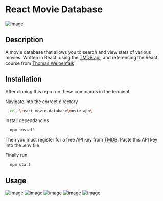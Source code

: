 # React Movie Database
![image](https://user-images.githubusercontent.com/42254833/148134346-22d534ed-6ada-4483-81c1-fe2c15742eb9.png)

## Description
A movie database that allows you to search and view stats of various movies. Written in React, using the [TMDB api](https://developers.themoviedb.org/3/getting-started), and referencing the React course from [Thomas Weibenfalk](https://www.youtube.com/watch?v=nTeuhbP7wdE)

## Installation
After cloning this repo run these commands in the terminal

Navigate into the correct directory
```bash
  cd .\react-movie-database\movie-app\
```

Install dependancies
```bash
  npm install
```

Then you must register for a free API key from [TMDB](https://www.themoviedb.org/settings/api/new/form?type=developer). Paste this API key into the .env file

Finally run
```bash
  npm start
```

## Usage

![image](https://user-images.githubusercontent.com/42254833/148135932-939ff144-5215-4abb-8168-1a03b47374c9.png)
![image](https://user-images.githubusercontent.com/42254833/148135948-2c5577bc-45f4-4011-a340-b4ad0403ef39.png)
![image](https://user-images.githubusercontent.com/42254833/148135999-753fbaef-9367-4c76-94a8-558de533412a.png)
![image](https://user-images.githubusercontent.com/42254833/148136066-d9705475-fae1-42cf-a1a5-563f309a6b9d.png)
![image](https://user-images.githubusercontent.com/42254833/148136077-fb8bf4ec-1e64-4ad0-9841-fbfa8e3f674e.png)


